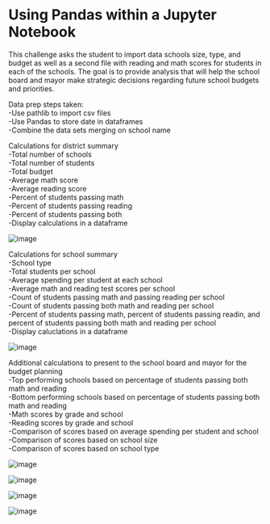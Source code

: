 # Using Pandas within a Jupyter Notebook

This challenge asks the student to import data schools size, type, and budget as well as a second file with reading and math scores for students in each of the schools. The goal is to provide analysis that will help the school board and mayor make strategic decisions regarding future school budgets and priorities.

Data prep steps taken:  
-Use pathlib to import csv files  
-Use Pandas to store date in dataframes  
-Combine the data sets merging on school name  

Calculations for district summary  
-Total number of schools  
-Total number of students  
-Total budget  
-Average math score  
-Average reading score  
-Percent of students passing math  
-Percent of students passing reading  
-Percent of students passing both  
-Display calculations in a dataframe  

![image](https://github.com/user-attachments/assets/620d3232-89a2-41b5-b2d4-81f3cca5eb9f)

Calculations for school summary  
-School type  
-Total students per school  
-Average spending per student at each school  
-Average math and reading test scores per school  
-Count of students passing math and passing reading per school  
-Count of students passing both math and reading per school  
-Percent of students passing math, percent of students passing readin, and percent of students passing both math and reading per school  
-Display caluclations in a dataframe  

![image](https://github.com/user-attachments/assets/b99c858a-c36d-4d5c-b1a0-935a1b9c8628)

Additional calculations to present to the school board and mayor for the budget planning  
-Top performing schools based on percentage of students passing both math and reading  
-Bottom performing schools based on percentage of students passing both math and reading  
-Math scores by grade and school  
-Reading scores by grade and school  
-Comparison of scores based on average spending per student and school  
-Comparison of scores based on school size  
-Comparison of scores based on school type

![image](https://github.com/user-attachments/assets/cff46937-6786-4fdf-815d-5f3b28b1249d)


![image](https://github.com/user-attachments/assets/4e5c1ead-8dcf-41f7-a020-0bad754d9d6f)


![image](https://github.com/user-attachments/assets/8def34f9-7a26-4c2b-acf6-ccc909066099)


![image](https://github.com/user-attachments/assets/d1c887d9-f348-4521-a56a-856aa699af4b)

